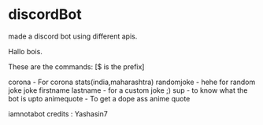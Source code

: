 # discordBot
made a discord bot using different apis.

Hallo bois.

These are the commands:
[$ is the prefix]

corona - For corona stats(india,maharashtra)
randomjoke - hehe for random joke
joke firstname lastname - for a custom joke ;)
sup - to know what the bot is upto
animequote - To get a dope ass anime quote

iamnotabot credits : Yashasin7
